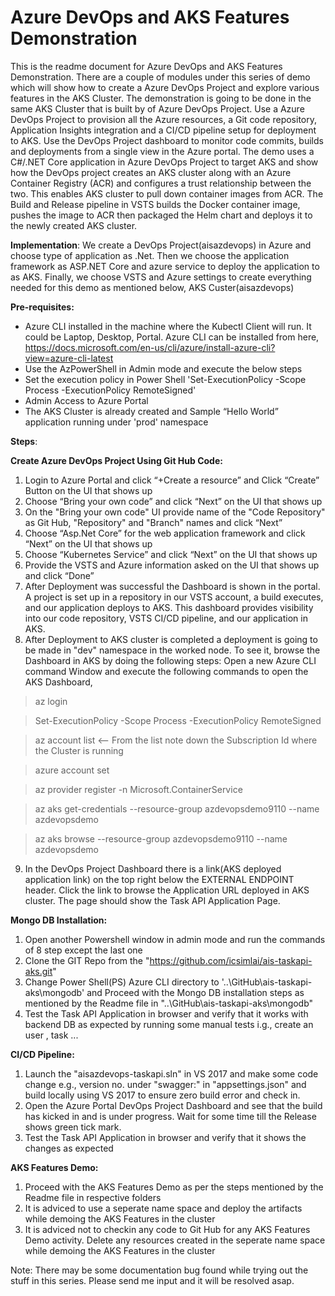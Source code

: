 # Azure DevOps and AKS Features Demonstration
This is the readme document for Azure DevOps and AKS Features Demonstration. There are a couple of modules under this series of demo  which will show how to create a Azure DevOps Project and explore various features in the AKS Cluster. The demonstration is going to be done in the same AKS Cluster that is built by of Azure DevOps Project. Use a Azure DevOps Project to provision all the Azure resources, a Git code repository, Application Insights integration and a CI/CD pipeline setup for deployment to AKS. Use the DevOps Project dashboard to monitor code commits, builds and deployments from a single view in the Azure portal. The demo uses a C#/.NET Core application in Azure DevOps Project to target AKS and show how the DevOps project creates an AKS cluster along with an Azure Container Registry (ACR) and configures a trust relationship between the two. This enables AKS cluster to pull down container images from ACR. The Build and Release pipeline in VSTS builds the Docker container image, pushes the image to ACR then packaged the Helm chart and deploys it to the newly created AKS cluster.

**Implementation**: 
We create a DevOps Project(aisazdevops) in Azure and choose type of application as .Net. Then we choose the application framework as ASP.NET Core and azure service to deploy the application to as AKS. Finally, we choose VSTS and Azure settings to create everything needed for this demo as mentioned below,
AKS Custer(aisazdevops)

**Pre-requisites:**
- Azure CLI installed in the machine where the Kubectl Client will run. It could be Laptop, Desktop, Portal. Azure CLI can be installed from here, https://docs.microsoft.com/en-us/cli/azure/install-azure-cli?view=azure-cli-latest
- Use the AzPowerShell in Admin mode and execute the below steps 
- Set the execution policy in Power Shell 'Set-ExecutionPolicy -Scope Process -ExecutionPolicy RemoteSigned'
- Admin Access to Azure Portal
- The AKS Cluster is already created and Sample “Hello World” application running under 'prod' namespace

**Steps**:

**Create Azure DevOps Project Using Git Hub Code:**
1) Login to Azure Portal and click “+Create a resource” and Click “Create” Button on the UI that shows up
2) Choose “Bring your own code” and click “Next”  on the UI that shows up
3) On the "Bring your own code" UI provide name of the "Code Repository" as Git Hub, "Repository" and "Branch" names  and click “Next”  
4) Choose “Asp.Net Core” for the web application framework and click “Next”  on the UI that shows up
5) Choose “Kubernetes Service” and click “Next”  on the UI that shows up
6) Provide the VSTS and Azure information asked on the UI that shows up and click “Done”  
7) After Deployment was successful the Dashboard is shown in the portal. A project is set up in a repository in our VSTS account, a build executes, and our application deploys to AKS. This dashboard provides visibility into our code repository, VSTS CI/CD pipeline, and our application in AKS.
8) After Deployment to AKS cluster is completed a deployment is going to be made in "dev" namespace in the worked node. To see it, browse the Dashboard in AKS by doing the following steps:
Open a new Azure CLI command Window and execute the following commands to open the AKS Dashboard,

> az login

> Set-ExecutionPolicy -Scope Process -ExecutionPolicy RemoteSigned

> az account list   <-- From the list note down the Subscription Id where the Cluster is running

> azure account set <SubscriptionId>

> az provider register -n Microsoft.ContainerService
 
> az aks get-credentials --resource-group azdevopsdemo9110 --name azdevopsdemo
 
> az aks browse --resource-group azdevopsdemo9110 --name azdevopsdemo

9) In the DevOps Project Dashboard there is a link(AKS deployed application link) on the top right below the EXTERNAL ENDPOINT header. Click the link to browse the Application URL deployed in AKS cluster. The page should show the Task API Application Page.

**Mongo DB Installation:**

1) Open another Powershell window in admin mode and run the commands of 8 step except the last one 
2) Clone the GIT Repo from the "https://github.com/icsimlai/ais-taskapi-aks.git"
3) Change Power Shell(PS) Azure CLI directory to '..\GitHub\ais-taskapi-aks\mongodb' and Proceed with the Mongo DB installation steps as mentioned by the Readme file in "..\GitHub\ais-taskapi-aks\mongodb" 
4) Test the Task API Application in browser and verify that it works with backend DB as expected by running some manual tests i.g., create an user , task  ... 

**CI/CD Pipeline:**
1) Launch the "aisazdevops-taskapi.sln" in VS 2017 and make some code change e.g., version no. under "swagger:" in "appsettings.json" and build locally using VS 2017 to ensure zero build error and check in. 
2) Open the Azure Portal DevOps Project Dashboard and see that the build has kicked in and is under progress. Wait for some time till the Release shows green tick mark.
3) Test the Task API Application in browser and verify that it shows the changes as expected 

**AKS Features Demo:**

1) Proceed with the AKS Features Demo as per the steps mentioned by the Readme file in respective folders
2) It is adviced to use a seperate name space and deploy the artifacts while demoing the AKS Features in the cluster
3) It is adviced not to checkin any code to Git Hub for any AKS Features Demo activity. Delete any resources created in the seperate name space while demoing the AKS Features in the cluster

Note: There may be some documentation bug found while trying out the stuff in this series. Please send me input and it will be resolved asap.